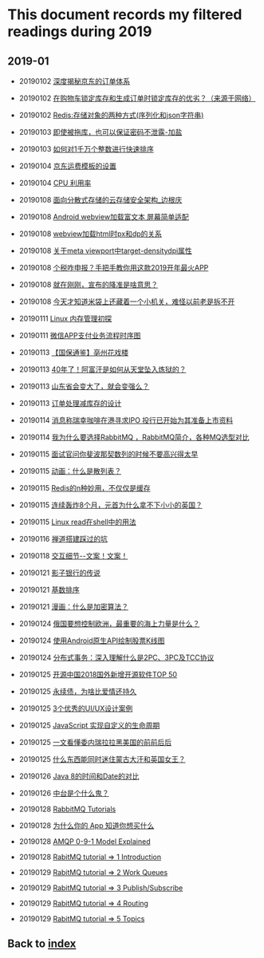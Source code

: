 # This document records my filtered readings during 2019
## 2019-01
- 20190102 [深度揭秘京东的订单体系](https://www.jianshu.com/p/019f4424c6b5)
- 20190102 [在购物车锁定库存和生成订单时锁定库存的优劣？（来源于网络）](https://www.jianshu.com/p/71fb28601c44)
- 20190102 [Redis:存储对象的两种方式(序列化和json字符串)](https://blog.csdn.net/yangstarss/article/details/79568270)
- 20190103 [即使被拖库，也可以保证密码不泄露-加盐](https://www.cnblogs.com/feng9exe/p/8119674.html)
- 20190103 [如何对1千万个整数进行快速排序](https://mp.weixin.qq.com/s/OM3DmT33BVkR2Gy2-1jkag)
- 20190104 [京东运费模板的设置](http://mjbbs.jd.com/forum.php?mod=viewthread&tid=77292)
- 20190104 [CPU 利用率](https://mp.weixin.qq.com/s/rQOLnLeL8h4EEzZYqYHttw)

- 20190108 [面向分散式存储的云存储安全架构_边根庆](https://wenku.baidu.com/view/9c8933cc5ff7ba0d4a7302768e9951e79b89696f.html)
- 20190108 [Android webview加载富文本 屏幕简单适配](https://blog.csdn.net/hong_93/article/details/83382903)
- 20190108 [webview加载html时px和dp的关系](https://blog.csdn.net/lanseyuanwei2/article/details/51568584)
- 20190108 [关于meta viewport中target-densitydpi属性](https://blog.csdn.net/fengri5566/article/details/9414599)
- 20190108 [个税咋申报？手把手教你用这款2019开年最火APP](https://mp.weixin.qq.com/s/vV__szYUYc4tz0DQEnwB1w)
- 20190108 [就在刚刚，宣布的降准是啥意思？](https://mp.weixin.qq.com/s/Bjo3cKKHVO0Cch2IDkjUaQ)
- 20190108 [今天才知道米袋上还藏着一个小机关，难怪以前老是拆不开](https://mp.weixin.qq.com/s/i-Au8uZ0rJDxiNccWhi36Q)
- 20190111 [Linux 内存管理初探](https://mp.weixin.qq.com/s/mtFM4T4LLm3sNUgbgLYU3w)
- 20190111 [微信APP支付业务流程时序图](https://pay.weixin.qq.com/wiki/doc/api/app/app.php?chapter=8_3)
- 20190113 [【国保通鉴】亳州花戏楼](https://mp.weixin.qq.com/s/iFPQlM76dXd_Y7fp3TFVjQ)
- 20190113 [40年了！阿富汗是如何从天堂坠入炼狱的？](https://mp.weixin.qq.com/s/KajH4XEHniSKt4J_Pb52xw)
- 20190113 [山东省会变大了，就会变强么？](https://mp.weixin.qq.com/s/Ei95A84c0NfDGQaLzmFcyw)
- 20190113 [订单处理减库存的设计](https://www.cnblogs.com/Leo_wl/p/4609338.html)

- 20190114 [消息称瑞幸咖啡在港寻求IPO 投行已开始为其准备上市资料](https://xw.qq.com/tech/20190114001153/TEC2019011400115300)
- 20190114 [我为什么要选择RabbitMQ ，RabbitMQ简介，各种MQ选型对比](https://www.sojson.com/blog/48.html)
- 20190115 [面试官问你斐波那契数列的时候不要高兴得太早](https://mp.weixin.qq.com/s/9hcpIaFFuVVQ4MhT2aKNAA)
- 20190115 [动画：什么是散列表？](https://mp.weixin.qq.com/s/mrhppPZB6ASTXrxG-Se70g)
- 20190115 [Redis的n种妙用，不仅仅是缓存](https://mp.weixin.qq.com/s/ASzGn4op1ItKJxTn5ZJZHA)
- 20190115 [连续轰炸8个月，元首为什么拿不下小小的英国？](https://mp.weixin.qq.com/s/3RWH2qHZl9HHU-VgGkBnzw)
- 20190115 [Linux read在shell中的用法](https://mp.weixin.qq.com/s/XNONUMW2bMvqFkj0d6_ysg)
- 20190116 [禅道搭建踩过的坑](https://blog.csdn.net/zhang18330699274/article/details/78117950)
- 20190118 [交互细节--文案！文案！](https://mp.weixin.qq.com/s/W7Np2eVRGs6MI1dGjqWceg)

- 20190121 [影子银行的传说](https://mp.weixin.qq.com/s/e77akm-M5x-to24y8bIqIA)
- 20190121 [基数排序](https://mp.weixin.qq.com/s/iJ6tKGyDRG0uyGZdqA9TaA)
- 20190121 [漫画：什么是加密算法？](https://mp.weixin.qq.com/s/mszEors5SK2rThqXF79PuQ)
- 20190124 [俄国要想控制欧洲，最重要的海上力量是什么？](https://mp.weixin.qq.com/s/RAlvHl-obQB4zPO9-egzdw)
- 20190124 [使用Android原生API绘制股票K线图](https://mp.weixin.qq.com/s/7Y0GO9slren5DedxFTEg9w)
- 20190124 [分布式事务：深入理解什么是2PC、3PC及TCC协议](https://mp.weixin.qq.com/s/jQrPSmPhC_yNbIRcufR8KQ)
- 20190125 [开源中国2018国外新增开源软件TOP 50](https://mp.weixin.qq.com/s/atzEtWN8pq0-NxRpxKaYCQ)
- 20190125 [永续债，为啥比爱情还持久](https://mp.weixin.qq.com/s/3iLM_lxkZPovtkf21Br_ZA)
- 20190125 [3个优秀的UI/UX设计案例](https://mp.weixin.qq.com/s/CSAxwRlyZvnqUXJWBWTOOQ)
- 20190125 [JavaScript 实现自定义的生命周期](https://mp.weixin.qq.com/s/_hEN6SyFu-tmB25g_39-Sg)
- 20190125 [一文看懂委内瑞拉拉黑美国的前前后后](https://mp.weixin.qq.com/s/7AnQsGbkt4IkUGF0Tysurw)
- 20190125 [什么东西能同时迷住蒙古大汗和英国女王？](https://mp.weixin.qq.com/s/A2ExTdw2ftK3mT2pYxluuw)
- 20190126 [Java 8的时间和Date的对比](https://mp.weixin.qq.com/s/L2suLl87XKS6P0ELJFjSVw)
- 20190126 [中台是个什么鬼？](https://mp.weixin.qq.com/s/AFJyg4doi0hPZ6vcX7NoHA)

- 20190128 [RabbitMQ Tutorials](https://www.rabbitmq.com/getstarted.html)
- 20190128 [为什么你的 App 知道你想买什么](https://mp.weixin.qq.com/s/mq4SbBIzhp7LSQxZeIv-Ww)
- 20190128 [AMQP 0-9-1 Model Explained](https://www.rabbitmq.com/tutorials/amqp-concepts.html)
- 20190128 [RabitMQ tutorial => 1 Introduction](https://www.rabbitmq.com/tutorials/tutorial-one-java.html)
- 20190129 [RabitMQ tutorial => 2 Work Queues](https://www.rabbitmq.com/tutorials/tutorial-two-python.html)
- 20190129 [RabitMQ tutorial => 3 Publish/Subscribe](https://www.rabbitmq.com/tutorials/tutorial-three-python.html)
- 20190129 [RabitMQ tutorial => 4 Routing](https://www.rabbitmq.com/tutorials/tutorial-four-python.html)
- 20190129 [RabitMQ tutorial => 5 Topics](https://www.rabbitmq.com/tutorials/tutorial-four-python.html)

## Back to [index](./index.md)